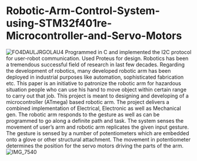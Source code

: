 # Robotic-Arm-Control-System-using-STM32f401re-Microcontroller-and-Servo-Motors
![FO4DAULJRGOLAU4](https://github.com/Rayhan180/Robotic-Arm-Control-System-using-STM32f401re-Microcontroller-and-Servo-Motors/assets/136218406/eb96c24b-2852-42f3-b400-b9274e780621)
Programmed in C and implemented the I2C protocol for user-robot communication. Used Proteus for design. Robotics has been a tremendous successful field of
research in last few decades. Regarding the development of
robotics, many developed robotic arm has been deployed in
industrial purposes like automation, sophisticated fabrication etc.
This paper is an initiative to patronize the robotic arm for
hazardous situation people who can use his hand to move object
within certain range to carry out that job. This project is meant
to designing and developing of a microcontroller (ATmega) based
robotic arm. The project delivers a combined implementation of
Electrical, Electronic as well as Mechanical gen. The robotic arm
responds to the gesture as well as can be programmed to go along
a definite path and task.
The system senses the movement of user’s arm and robotic
arm replicates the given input gesture. The gesture is sensed by a
number of potentiometers which are embedded onto a glove or
other structural attachment. The movement in potentiometer
determines the position for the servo motors driving the parts of
the arm. 
![IMG_7540](https://github.com/Rayhan180/Robotic-Arm-Control-System-using-STM32f401re-Microcontroller-and-Servo-Motors/assets/136218406/39cb363c-eb5a-4a3f-881c-f8230f7ffc46)
